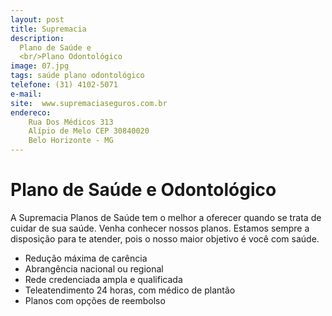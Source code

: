 ```yaml
---
layout: post
title: Supremacia
description:
  Plano de Saúde e
  <br/>Plano Odontológico
image: 07.jpg
tags: saúde plano odontológico 
telefone: (31) 4102-5071
e-mail: 
site:  www.supremaciaseguros.com.br
endereco:
    Rua Dos Médicos 313 
    Alípio de Melo CEP 30840020 
    Belo Horizonte - MG
---
```


# Plano de Saúde e Odontológico

A Supremacia Planos de Saúde tem o melhor a oferecer quando se trata de cuidar de sua saúde. 
Venha conhecer nossos planos. Estamos sempre a disposição para te atender, pois o nosso maior objetivo é você com saúde.

* Redução máxima de carência
* Abrangência nacional ou regional
* Rede credenciada ampla e qualificada
* Teleatendimento 24 horas, com médico de plantão
* Planos com opções de reembolso
